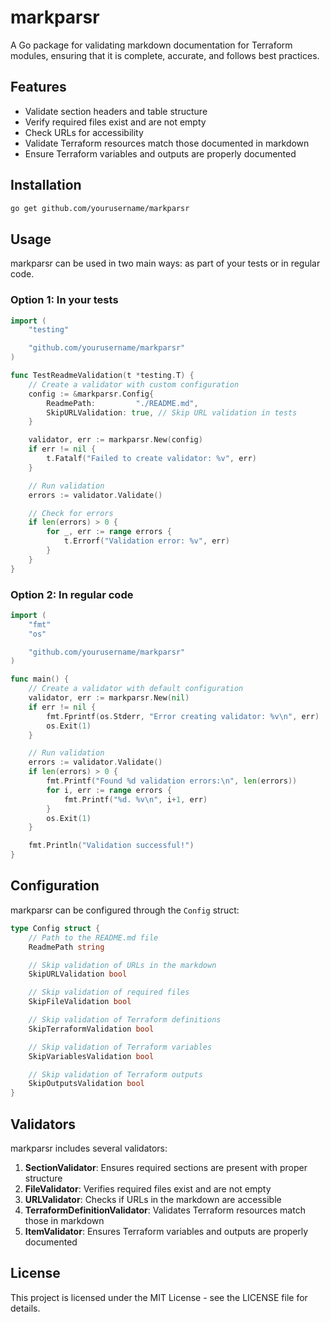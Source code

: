 # markparsr

A Go package for validating markdown documentation for Terraform modules, ensuring that it is complete, accurate, and follows best practices.

## Features

- Validate section headers and table structure
- Verify required files exist and are not empty
- Check URLs for accessibility
- Validate Terraform resources match those documented in markdown
- Ensure Terraform variables and outputs are properly documented

## Installation

```bash
go get github.com/yourusername/markparsr
```

## Usage

markparsr can be used in two main ways: as part of your tests or in regular code.

### Option 1: In your tests

```go
import (
    "testing"

    "github.com/yourusername/markparsr"
)

func TestReadmeValidation(t *testing.T) {
    // Create a validator with custom configuration
    config := &markparsr.Config{
        ReadmePath:         "./README.md",
        SkipURLValidation: true, // Skip URL validation in tests
    }

    validator, err := markparsr.New(config)
    if err != nil {
        t.Fatalf("Failed to create validator: %v", err)
    }

    // Run validation
    errors := validator.Validate()

    // Check for errors
    if len(errors) > 0 {
        for _, err := range errors {
            t.Errorf("Validation error: %v", err)
        }
    }
}
```

### Option 2: In regular code

```go
import (
    "fmt"
    "os"

    "github.com/yourusername/markparsr"
)

func main() {
    // Create a validator with default configuration
    validator, err := markparsr.New(nil)
    if err != nil {
        fmt.Fprintf(os.Stderr, "Error creating validator: %v\n", err)
        os.Exit(1)
    }

    // Run validation
    errors := validator.Validate()
    if len(errors) > 0 {
        fmt.Printf("Found %d validation errors:\n", len(errors))
        for i, err := range errors {
            fmt.Printf("%d. %v\n", i+1, err)
        }
        os.Exit(1)
    }

    fmt.Println("Validation successful!")
}
```

## Configuration

markparsr can be configured through the `Config` struct:

```go
type Config struct {
    // Path to the README.md file
    ReadmePath string

    // Skip validation of URLs in the markdown
    SkipURLValidation bool

    // Skip validation of required files
    SkipFileValidation bool

    // Skip validation of Terraform definitions
    SkipTerraformValidation bool

    // Skip validation of Terraform variables
    SkipVariablesValidation bool

    // Skip validation of Terraform outputs
    SkipOutputsValidation bool
}
```

## Validators

markparsr includes several validators:

1. **SectionValidator**: Ensures required sections are present with proper structure
2. **FileValidator**: Verifies required files exist and are not empty
3. **URLValidator**: Checks if URLs in the markdown are accessible
4. **TerraformDefinitionValidator**: Validates Terraform resources match those in markdown
5. **ItemValidator**: Ensures Terraform variables and outputs are properly documented

## License

This project is licensed under the MIT License - see the LICENSE file for details.

